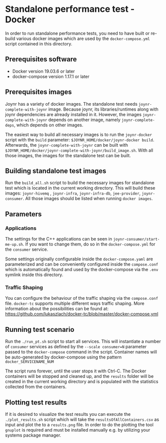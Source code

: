 # Standalone performance test - Docker

In order to run standalone performance tests, you need to have built or re-build various docker
images which are used by the `docker-compose.yml` script contained in this directory.

## Prerequisites software
* Docker version 19.03.6 or later
* docker-compose version 1.17.1 or later

##  Prerequisites images
Joynr has a variety of docker images. The standalone test needs `joynr-complete-with-joynr` image.
Because joynr, its libraries/runtimes along with joynr dependencies are already installed in it.
However, the images `joynr-complete-with-joynr` depends on another image, namely
`joynr-complete-deps`, which depends on other images.

The easiest way to build all necessary images is to run the `joynr-docker` script with the `build`
parameter: `$JOYNR_HOME/docker/joynr-docker build`. Afterwards, the `joynr-complete-with-joynr`
can be built with `$JOYNR_HOME/docker/joynr-complete-with-joynr/build_image.sh`.
With all those images, the images for the standalone test can be built.

## Building standalone test images
Run the `build_all.sh` script to build the necessary images for standalone test which is located in
the current working directory. This will build these images: `joynr-hivemq` , `joynr-infra`, `joynr-infra-db`,
`jee-provider`, `joynr-consumer`. All those images should be listed when running `docker images`.

## Parameters
### Applications
The settings for the C++ applications can be seen in `joynr-consumer/start-me-up.sh`. If you want to
change them, do so in the `docker-compose.yml` for the `consumer` service.

Some settings originally configurable inside the `docker-compose.yaml` are parameterized and can be
conveniently configured inside the `compose.conf` which is automatically found and used by the
docker-compose via the `.env` symlink inside this directory.
### Traffic Shaping
You can configure the behaviour of the traffic shaping via the `compose.conf` file.
`docker-tc` supports multiple different ways traffic shaping. More information about the possibilities
can be found at: https://github.com/lukaszlach/docker-tc/blob/master/docker-compose.yml 

## Running test scenario
Run the `./run_pt.sh` script to start all services. This will instantiate a number of `consumer` services
as defined by the `--scale consumer=N` parameter passed to the `docker-compose` command in the script.
Container names will be auto-generated by docker-compose using the pattern `docker_SERVICENAME_NUM`

The script runs forever, until the user stops it with Ctrl-C. The Docker containers will be stopped and
cleaned up, and the `results` folder will be created in the current working directory and is
populated with the statistics collected from the containers.

## Plotting test results
If it is desired to visualize the test results you can execute the `./plot_results.sh` script which will
take the `resultsOfAllContainers.csv` as input and plot the to a `results.png` file. In order to do the
plotting the tool `gnuplot` is required and must be installed manually e.g. by utilizing your systems
package manager.
